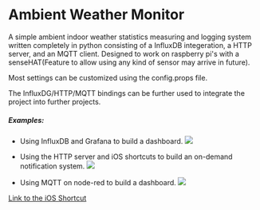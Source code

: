 # Ambient Weather Monitor

A simple ambient indoor weather statistics measuring and logging system written completely in python consisting of a InfluxDB integeration, a HTTP server, and an MQTT client. Designed to work on raspberry pi's with a senseHAT(Feature to allow using any kind of sensor may arrive in future).

Most settings can be customized using the config.props file.

The InfluxDG/HTTP/MQTT bindings can be further used to integrate the project into further projects.

##### Examples: 

- Using InfluxDB and Grafana to build a dashboard.
![](https://i.imgur.com/CtzEbXf.png)

- Using the HTTP server and iOS shortcuts to build an on-demand notification system.
![](https://i.imgur.com/b6Ru3ci.png)

- Using MQTT on node-red to build a dashboard.
![](https://i.imgur.com/vmE74Pm.png)



[Link to the iOS Shortcut](https://www.icloud.com/shortcuts/a520a8f9ea1e4cdba8ed9ebe7df9d44c)